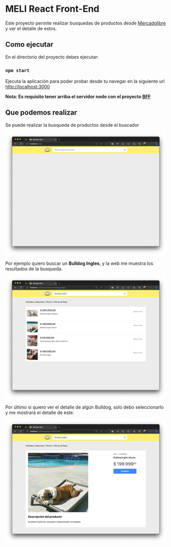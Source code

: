 # MELI React Front-End

Este proyecto permite realizar busquedas de productos desde [Mercadolibre](http://www.mercadolibre.com.ar)
y ver el detalle de estos.

## Como ejecutar

En el directorio del proyecto debes ejecutar:

### `npm start`

Ejecuta la aplicación para poder probar desde tu navegar en la siguiente url [http://localhost:3000](http://localhost:3000) 

**Nota: Es requisito tener arriba el servidor node con el proyecto [BFF](https://github.com/ramonchop/meli_bff)**



## Que podemos realizar

Se puede realizar la busqueda de productos desde el buscador

![image info](./screenshots/ss-search.png)

Por ejemplo quiero buscar un **Bulldog Ingles**, y la web me muestra los resultados de la busqueda.

![image info](./screenshots/ss-result.png)


Por último si quiero ver el detalle de algún Bulldog, solo debo seleccionarlo y me mostrará el detalle de este.


![image info](./screenshots/ss-detail.png)


